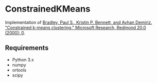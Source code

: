# ConstrainedKMeans
Implementation of [Bradley, Paul S., Kristin P. Bennett, and Ayhan Demiriz. "Constrained k-means clustering." Microsoft Research, Redmond 20.0 (2000): 0](https://www.microsoft.com/en-us/research/wp-content/uploads/2016/02/tr-2000-65.pdf).

## Requirements
* Python 3.x
* numpy
* ortools
* scipy
